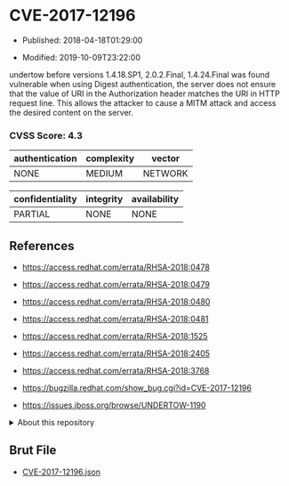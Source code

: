# CVE-2017-12196

- Published: 2018-04-18T01:29:00

- Modified: 2019-10-09T23:22:00

undertow before versions 1.4.18.SP1, 2.0.2.Final, 1.4.24.Final was found vulnerable when using Digest authentication, the server does not ensure that the value of URI in the Authorization header matches the URI in HTTP request line. This allows the attacker to cause a MITM attack and access the desired content on the server.

### CVSS Score: **4.3**

| authentication | complexity | vector |
| --- | --- | --- |
| NONE | MEDIUM | NETWORK |

| confidentiality | integrity | availability |
| --- | --- | --- |
| PARTIAL | NONE | NONE |

## References

* https://access.redhat.com/errata/RHSA-2018:0478

* https://access.redhat.com/errata/RHSA-2018:0479

* https://access.redhat.com/errata/RHSA-2018:0480

* https://access.redhat.com/errata/RHSA-2018:0481

* https://access.redhat.com/errata/RHSA-2018:1525

* https://access.redhat.com/errata/RHSA-2018:2405

* https://access.redhat.com/errata/RHSA-2018:3768

* https://bugzilla.redhat.com/show_bug.cgi?id=CVE-2017-12196

* https://issues.jboss.org/browse/UNDERTOW-1190

<details>
<summary>About this repository</summary> 

  This repository is part of the project [Live Hack CVE](https://github.com/Live-Hack-CVE). Main website can be found [www.live-hack.org](https://www.live-hack.org) 
  
  Made by [Sn0wAlice](https://github.com/Sn0wAlice) for the people that care about security and need to have a feed of the latest CVEs. Hope you enjoy it, don't forget to star the repo and follow me on [Twitter](https://twitter.com/Sn0wAlice) and [Github](https://github.com/Sn0wAlice). And that is my [personnal website](https://www.alice-snow.me/)

  - [Home Page](https://github.com/Live-Hack-CVE)
  - [Framework](https://github.com/Live-Hack-CVE/cve-framework)
  - [CVE database](https://github.com/Live-Hack-CVE/full_database)
  - [Changelog](https://github.com/Live-Hack-CVE/Changelog)
</details>

## Brut File

* [CVE-2017-12196.json](https://raw.githubusercontent.com/Live-Hack-CVE/full_database/main/cves/2017/CVE-2017-12196.json)

